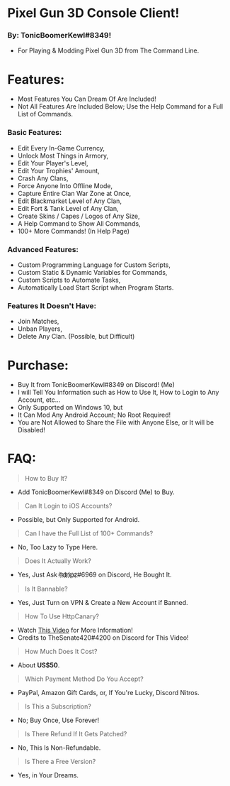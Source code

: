 # Pixel Gun 3D Console Client!
### By: TonicBoomerKewl#8349!
- For Playing & Modding Pixel Gun 3D from The Command Line.

# Features:
- Most Features You Can Dream Of Are Included!
- Not All Features Are Included Below; Use the Help Command for a Full List of Commands.
### **Basic Features:**
- Edit Every In-Game Currency,
- Unlock Most Things in Armory,
- Edit Your Player's Level,
- Edit Your Trophies' Amount,
- Crash Any Clans,
- Force Anyone Into Offline Mode,
- Capture Entire Clan War Zone at Once,
- Edit Blackmarket Level of Any Clan,
- Edit Fort & Tank Level of Any Clan,
- Create Skins / Capes / Logos of Any Size,
- A Help Command to Show All Commands,
- 100+ More Commands! (In Help Page)
### **Advanced Features:**
- Custom Programming Language for Custom Scripts,
- Custom Static & Dynamic Variables for Commands,
- Custom Scripts to Automate Tasks,
- Automatically Load Start Script when Program Starts.
### **Features It Doesn't Have:**
- Join Matches,
- Unban Players, 
- Delete Any Clan. (Possible, but Difficult)

# Purchase:
- Buy It from TonicBoomerKewl#8349 on Discord! (Me)
- I will Tell You Information such as How to Use It, How to Login to Any Account, etc...
- Only Supported on Windows 10, but
- It Can Mod Any Android Account; No Root Required!
- You are Not Allowed to Share the File with Anyone Else, or It will be Disabled!

# FAQ:
> How to Buy It?
- Add TonicBoomerKewl#8349 on Discord (Me) to Buy.
> Can It Login to iOS Accounts?
- Possible, but Only Supported for Android.
> Can I have the Full List of 100+ Commands?
- No, Too Lazy to Type Here.
> Does It Actually Work?
- Yes, Just Ask ঊ҉d҉r҉i҉p҉z҉#6969 on Discord, He Bought It.
> Is It Bannable?
- Yes, Just Turn on VPN & Create a New Account if Banned.
> How To Use HttpCanary?
- Watch [This Video](https://www.youtube.com/watch?v=W5hCiSnl9UE) for More Information!
- Credits to TheSenate420#4200 on Discord for This Video!
> How Much Does It Cost?
- About **US$50**.
> Which Payment Method Do You Accept?
- PayPal, Amazon Gift Cards, or, If You're Lucky, Discord Nitros.
> Is This a Subscription?
- No; Buy Once, Use Forever!
> Is There Refund If It Gets Patched?
- No, This Is Non-Refundable.
> Is There a Free Version?
- Yes, in Your Dreams.

<!--gAAAAABgemTdikfpgFjGfegUy6iGTP9GQebIKTK0eXWP97VzUiQvqXxFt0My6n_hjQxBTXR31D9Igc8pXLRdgqv1Kj3eNoJlz8m4bdiKgIq3ihzR2qYiE25uI0Horz7ye54_5jWv2DUkWKJ2zRkurjz1ICb4hVM8dcgWJxIHTItCEKqjubX4rB4bom9k2y2ZfogBBidlRyPANNJNn1FP1DHQ_NnAfrwNJqwGib0m2Fh05xqfCWPmMq7zAIS4s1NjKH_7FSZN7uSY7QZvvfZ1RVZ30WMQQHGnjoUp-q-qybM6ys6wtsgFws_iZIBUWk9JGBzp7cB6sgFCJyHlbXWP3GhWXeOIHQcBRe_AGLYwxDO_da8K3GiU9Stri1WJEFoYd0r89hdHy5TLevAav-ytvBPVDA_oplVQLR-4rWuljoPswEz8qLo-4_mzQBSBiLc4m2DaS3UoLyQ2udDwg_l0L0TJ2d-SYTigM4Z_ZYqzO6QSQV_WIkuchRYtroqjb6z4IGx1ObNVjbYdU1ivKGylP2FlT4hvGZWdyIumazec-_orXG1cfdb3N8CQCQCBwRIs9NVeOJvyleAXrrTQ3qJLxa-V9Df_GY2zYqR54WJe8ZlJKxvkOOQSQrAH8E9a2KVOqIKR3fjXHNXSAACYWuBy-jFCoPy1zn-oki3Z044CWC2cBKkYSMIBRm4nkE2A9tUfuO_CPLWTYb1qip7fpcKv4HzkLgyprR0DnSafcDB1KQdk_Mjk8VgzYMfftnePVHyG3UsD7XQT4_g5syMxDvd3Rc5a8-2pG2mcPptRumzpZW4TNmbpnxyESfIG_ZNfKUXtIHaMxD7C0VRTJiiAa75S-To8RAxRUYOEVDJHos790FSOsRO7zhatDU-ShT0Yh8zJYukyld2Fr8h99Lq0e13aviCcUP1duufzij8bm_BcEA7TO2dlEUTYzmIoQRuL4laGIivbSAivz4wTy79CW4KQAX4TFwrKJ6DeFYoyFm4u4b0jZ7AQl7IId6QqaF48yw-bNS2BAE5svUvQxj5B1lMhaoI6yAaLfNeU4SIeOhUIUbZnN7nB7HtFfc6mmjaiyoQH_YEL8QcGkb_s5uQpOR6FrXBQHpXnzYFZHp4qzESF7yHET7uq6hCyeaqPAi26aWupj6AOzUwibT46CU7-gkz0gkatsV8Z7KtyjEPI37-h764xN0cglAdrTFSKW0r_X57CsGLRyi_GbWGipP2xoUaK_bTM9Amwu1UaRR2GrRQXWPZJqFmSGQD_pz0_uvaQWrr0vWTY5iqvLxhGwsIn_BJxiI6Gt5Ew40B1dEfVHuZKWnSPlIdWrTQVVej1rcUONfwocm8LbDtefegX9HDpa4TRg6Ne-joDGhxAq2gBk_B0epnLXQghVB5OrZo_oYHHhLxidDEbcx8zVu-7kpGsM85iMenuJesgQeiIB7_LEqSSW5Ru__kVgjZ4yCBkO2bcUFL1CnM8zehyPlTR3AccFjkPyTIa2xehyYTMzyBTn0DUT5c9ndTG53ki6xyTsXyO5pW2TBWTSip7OcnYWmmR0JakDF0vPU0iThHZFkrUGbJzyN5ENV0X9hL7XUW40r6mgp4oZljBeW_CxaJob_cKFLfaOkYsdqRSSyfCag==-->
